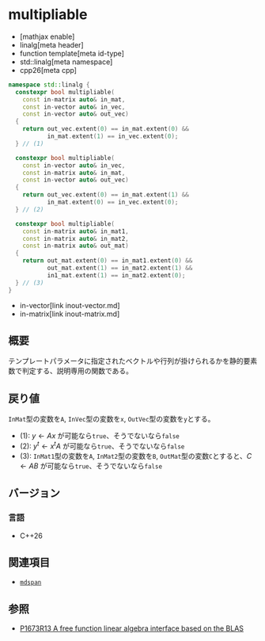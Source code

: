 # multipliable
* [mathjax enable]
* linalg[meta header]
* function template[meta id-type]
* std::linalg[meta namespace]
* cpp26[meta cpp]

```cpp
namespace std::linalg {
  constexpr bool multipliable(
    const in-matrix auto& in_mat,
    const in-vector auto& in_vec,
    const in-vector auto& out_vec)
  {
    return out_vec.extent(0) == in_mat.extent(0) &&
           in_mat.extent(1) == in_vec.extent(0);
  } // (1)

  constexpr bool multipliable(
    const in-vector auto& in_vec,
    const in-matrix auto& in_mat,
    const in-vector auto& out_vec)
  {
    return out_vec.extent(0) == in_mat.extent(1) &&
           in_mat.extent(0) == in_vec.extent(0);
  } // (2)

  constexpr bool multipliable(
    const in-matrix auto& in_mat1,
    const in-matrix auto& in_mat2,
    const in-matrix auto& out_mat)
  {
    return out_mat.extent(0) == in_mat1.extent(0) &&
           out_mat.extent(1) == in_mat2.extent(1) &&
           in1_mat.extent(1) == in_mat2.extent(0);
  } // (3)
}
```
* in-vector[link inout-vector.md]
* in-matrix[link inout-matrix.md]

## 概要
テンプレートパラメータに指定されたベクトルや行列が掛けられるかを静的要素数で判定する、説明専用の関数である。


## 戻り値
`InMat`型の変数を`A`, `InVec`型の変数を`x`, `OutVec`型の変数を`y`とする。

- (1): $y \leftarrow Ax$ が可能なら`true`、そうでないなら`false`
- (2): $y^t \leftarrow x^t A$ が可能なら`true`、そうでないなら`false`
- (3): `InMat1`型の変数を`A`, `InMat2`型の変数を`B`, `OutMat`型の変数`C`とすると、$C \leftarrow AB$ が可能なら`true`、そうでないなら`false`


## バージョン
### 言語
- C++26


## 関連項目
- [`mdspan`](/reference/mdspan.md)


## 参照
- [P1673R13 A free function linear algebra interface based on the BLAS](https://www.open-std.org/jtc1/sc22/wg21/docs/papers/2023/p1673r13.html)


